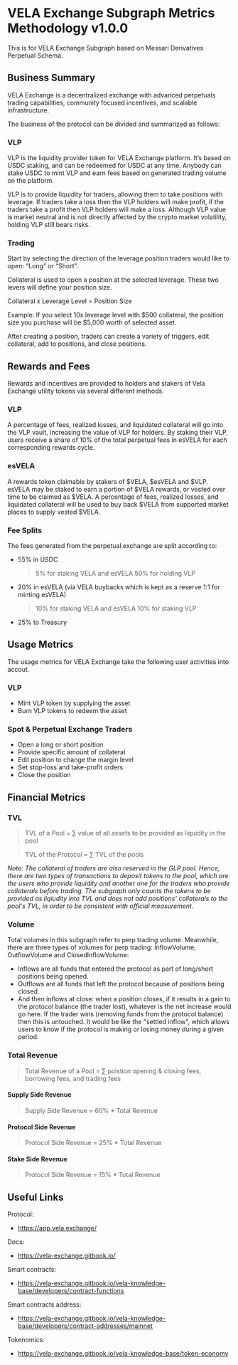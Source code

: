 # VELA Exchange Subgraph Metrics Methodology v1.0.0

This is for VELA Exchange Subgraph based on Messari Derivatives Perpetual Schema.

## Business Summary

VELA Exchange is a decentralized exchange with advanced perpetuals trading capabilities, community focused incentives, and scalable infrastructure.

The business of the protocol can be divided and summarized as follows:

### VLP

VLP is the liquidity provider token for VELA Exchange platform. It’s based on USDC staking, and can be redeemed for USDC at any time. Anybody can stake USDC to mint VLP and earn fees based on generated trading volume on the platform.

VLP is to provide liquidity for traders, allowing them to take positions with leverage. If traders take a loss then the VLP holders will make profit, if the traders take a profit then VLP holders will make a loss. Although VLP value is market neutral and is not directly affected by the crypto market volatility, holding VLP still bears risks.

### Trading

Start by selecting the direction of the leverage position traders would like to open: “Long” or “Short”.

Collateral is used to open a position at the selected leverage. These two levers will define your position size.

Collateral x Leverage Level = Position Size

Example: If you select 10x leverage level with $500 collateral, the position size you purchase will be $5,000 worth of selected asset.

After creating a position, traders can create a variety of triggers, edit collateral, add to positions, and close positions.

## Rewards and Fees

Rewards and incentives are provided to holders and stakers of Vela Exchange utility tokens via several different methods.

### VLP

A percentage of fees, realized losses, and liquidated collateral will go into the VLP vault, increasing the value of VLP for holders. By staking their VLP, users receive a share of 10% of the total perpetual fees in esVELA for each corresponding rewards cycle.

### esVELA

A rewards token claimable by stakers of $VELA, $esVELA and $VLP. esVELA may be staked to earn a portion of $VELA rewards, or vested over time to be claimed as $VELA. A percentage of fees, realized losses, and liquidated collateral will be used to buy back $VELA from supported market places to supply vested $VELA.

### Fee Splits

The fees generated from the perpetual exchange are split according to:

- 55% in USDC
  > 5% for staking VELA and esVELA
  > 50% for holding VLP
- 20% in esVELA (via VELA buybacks which is kept as a reserve 1:1 for minting esVELA)
  > 10% for staking VELA and esVELA
  > 10% for staking VLP
- 25% to Treasury

## Usage Metrics

The usage metrics for VELA Exchange take the following user activities into accout.

### VLP

- Mint VLP token by supplying the asset
- Burn VLP tokens to redeem the asset

### Spot & Perpetual Exchange Traders

- Open a long or short position
- Provide specific amount of collateral
- Edit position to change the margin level
- Set stop-loss and take-profit orders
- Close the position

## Financial Metrics

### TVL

> TVL of a Pool = ∑ value of all assets to be provided as liquidity in the pool

> TVL of the Protocol = ∑ TVL of the pools

_Note: The collateral of traders are also reserved in the GLP pool. Hence, there are two types of transactions to deposit tokens to the pool, which are the users who provide liquidity and another one for the traders who provide collaterals before trading. The subgraph only counts the tokens to be provided as liqiudity into TVL and does not add positions' collaterals to the pool's TVL, in order to be consistent with official measurement._

### Volume

Total volumes in this subgraph refer to perp trading volume. Meanwhile, there are three types of volumes for perp trading: InflowVolume, OutflowVolume and ClosedInflowVolume:

- Inflows are all funds that entered the protocol as part of long/short positions being opened.
- Outflows are all funds that left the protocol because of positions being closed.
- And then inflows at close: when a position closes, if it results in a gain to the protocol balance (the trader lost), whatever is the net increase would go here. If the trader wins (removing funds from the protocol balance) then this is untouched. It would be like the "settled inflow", which allows users to know if the protocol is making or losing money during a given period.

### Total Revenue

> Total Revenue of a Pool = ∑ poistion opening & closing fees, borrowing fees, and trading fees

#### Supply Side Revenue

> Supply Side Revenue = 60% \* Total Revenue

#### Protocol Side Revenue

> Protocol Side Revenue = 25% \* Total Revenue

#### Stake Side Revenue

> Protocol Side Revenue = 15% \* Total Revenue

## Useful Links

Protocol:

- https://app.vela.exchange/

Docs:

- https://vela-exchange.gitbook.io/

Smart contracts:

- https://vela-exchange.gitbook.io/vela-knowledge-base/developers/contract-functions

Smart contracts address:

- https://vela-exchange.gitbook.io/vela-knowledge-base/developers/contract-addresses/mainnet

Tokenomics:

- https://vela-exchange.gitbook.io/vela-knowledge-base/token-economy
